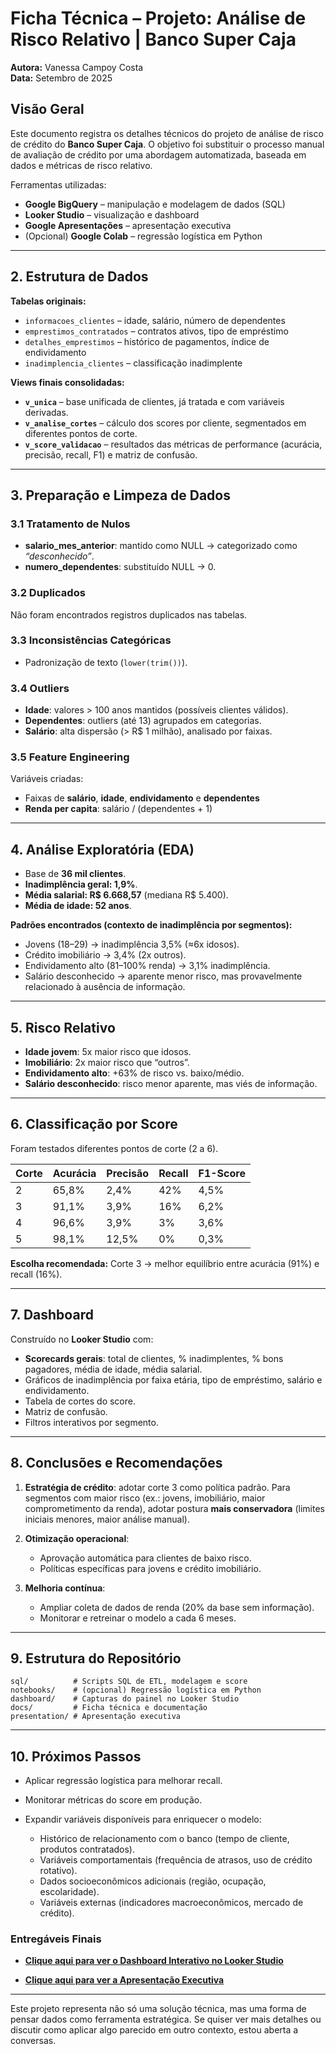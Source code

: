 # Ficha Técnica – Projeto: Análise de Risco Relativo | Banco Super Caja

**Autora:** Vanessa Campoy Costa  
**Data:** Setembro de 2025  

## Visão Geral

Este documento registra os detalhes técnicos do projeto de análise de risco de crédito do **Banco Super Caja**. O objetivo foi substituir o processo manual de avaliação de crédito por uma abordagem automatizada, baseada em dados e métricas de risco relativo.

Ferramentas utilizadas:

* **Google BigQuery** – manipulação e modelagem de dados (SQL)
* **Looker Studio** – visualização e dashboard
* **Google Apresentações** – apresentação executiva
* (Opcional) **Google Colab** – regressão logística em Python

---

## 2. Estrutura de Dados

**Tabelas originais:**

* `informacoes_clientes` – idade, salário, número de dependentes
* `emprestimos_contratados` – contratos ativos, tipo de empréstimo
* `detalhes_emprestimos` – histórico de pagamentos, índice de endividamento
* `inadimplencia_clientes` – classificação inadimplente

**Views finais consolidadas:**

* **`v_unica`** – base unificada de clientes, já tratada e com variáveis derivadas.
* **`v_analise_cortes`** – cálculo dos scores por cliente, segmentados em diferentes pontos de corte.
* **`v_score_validacao`** – resultados das métricas de performance (acurácia, precisão, recall, F1) e matriz de confusão.

---

## 3. Preparação e Limpeza de Dados

### 3.1 Tratamento de Nulos

* **salario\_mes\_anterior**: mantido como NULL → categorizado como *“desconhecido”*.
* **numero\_dependentes**: substituído NULL → 0.

### 3.2 Duplicados

Não foram encontrados registros duplicados nas tabelas.

### 3.3 Inconsistências Categóricas

* Padronização de texto (`lower(trim())`).

### 3.4 Outliers

* **Idade**: valores > 100 anos mantidos (possíveis clientes válidos).
* **Dependentes**: outliers (até 13) agrupados em categorias.
* **Salário**: alta dispersão (> R\$ 1 milhão), analisado por faixas.

### 3.5 Feature Engineering

Variáveis criadas:

* Faixas de **salário**, **idade**, **endividamento** e **dependentes**
* **Renda per capita**: salário / (dependentes + 1)

---

## 4. Análise Exploratória (EDA)

* Base de **36 mil clientes**.
* **Inadimplência geral: 1,9%**.
* **Média salarial: R\$ 6.668,57** (mediana R\$ 5.400).
* **Média de idade: 52 anos**.

**Padrões encontrados (contexto de inadimplência por segmentos):**

* Jovens (18–29) → inadimplência 3,5% (≈6x idosos).
* Crédito imobiliário → 3,4% (2x outros).
* Endividamento alto (81–100% renda) → 3,1% inadimplência.
* Salário desconhecido → aparente menor risco, mas provavelmente relacionado à ausência de informação.

---

## 5. Risco Relativo

* **Idade jovem**: 5x maior risco que idosos.
* **Imobiliário**: 2x maior risco que “outros”.
* **Endividamento alto**: +63% de risco vs. baixo/médio.
* **Salário desconhecido**: risco menor aparente, mas viés de informação.

---

## 6. Classificação por Score

Foram testados diferentes pontos de corte (2 a 6).

| Corte | Acurácia | Precisão | Recall | F1-Score |
| ----- | -------- | -------- | ------ | -------- |
| 2     | 65,8%    | 2,4%     | 42%    | 4,5%     |
| 3     | 91,1%    | 3,9%     | 16%    | 6,2%     |
| 4     | 96,6%    | 3,9%     | 3%     | 3,6%     |
| 5     | 98,1%    | 12,5%    | 0%     | 0,3%     |

**Escolha recomendada:** Corte 3 → melhor equilíbrio entre acurácia (91%) e recall (16%).

---

## 7. Dashboard

Construído no **Looker Studio** com:

* **Scorecards gerais**: total de clientes, % inadimplentes, % bons pagadores, média de idade, média salarial.
* Gráficos de inadimplência por faixa etária, tipo de empréstimo, salário e endividamento.
* Tabela de cortes do score.
* Matriz de confusão.
* Filtros interativos por segmento.

---

## 8. Conclusões e Recomendações

1. **Estratégia de crédito**: adotar corte 3 como política padrão. 
   Para segmentos com maior risco (ex.: jovens, imobiliário, maior comprometimento da renda), adotar postura **mais conservadora** (limites iniciais menores, maior análise manual). 
   
2. **Otimização operacional**:

   * Aprovação automática para clientes de baixo risco.
   * Políticas específicas para jovens e crédito imobiliário.
3. **Melhoria contínua**:

   * Ampliar coleta de dados de renda (20% da base sem informação).
   * Monitorar e retreinar o modelo a cada 6 meses.

---

## 9. Estrutura do Repositório

```
sql/          # Scripts SQL de ETL, modelagem e score
notebooks/    # (opcional) Regressão logística em Python
dashboard/    # Capturas do painel no Looker Studio
docs/         # Ficha técnica e documentação
presentation/ # Apresentação executiva
```

---

## 10. Próximos Passos

* Aplicar regressão logística para melhorar recall.
* Monitorar métricas do score em produção.
* Expandir variáveis disponíveis para enriquecer o modelo:

  * Histórico de relacionamento com o banco (tempo de cliente, produtos contratados).
  * Variáveis comportamentais (frequência de atrasos, uso de crédito rotativo).
  * Dados socioeconômicos adicionais (região, ocupação, escolaridade).
  * Variáveis externas (indicadores macroeconômicos, mercado de crédito).


### Entregáveis Finais

* **[Clique aqui para ver o Dashboard Interativo no Looker Studio](https://lookerstudio.google.com/reporting/42a5e84c-d7cb-42cf-9cba-6fb903fd1f8e)**

* **[Clique aqui para ver a Apresentação Executiva](https://docs.google.com/presentation/d/1rdD61zwfBs6bMZKtprYMuiPibU-X4Itjh6LFMJtr_hQ/edit?usp=sharing)**

---

Este projeto representa não só uma solução técnica, mas uma forma de pensar dados como ferramenta estratégica. Se quiser ver mais detalhes ou discutir como aplicar algo parecido em outro contexto, estou aberta a conversas.



